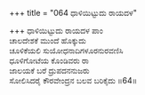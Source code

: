 +++
title = "064 ಧಾಳಿಯಿಟ್ಟುದು ರಾಯದಳ"

+++
ಧಾಳಿಯಿಟ್ಟುದು ರಾಯದಳ ಪಾಂ  
ಚಾಲದೇಶಕೆ ಮುಂದೆ ಹೊಕ್ಕುದು  
ಚೂಳಿಕೆಯಲಿ ಸುಯೋಧನಾದಿಗಳೂರನುರವಣಿಸಿ   
ಧೂಳಿಗೋಟೆಯ ಕೊಂಡಿವರು ರಾ  
ಜಾಲಯಕೆ ಬರೆ ದ್ರುಪದನನುಜರು   
ಸೋಲಿಸಿದರೈ ಕೌರವೇಂದ್ರನ ಬಲವ ಬರಿಕೈದು     ॥64॥